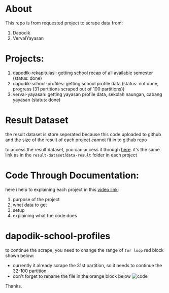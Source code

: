 # About
This repo is from requested project to scrape data from:
1. Dapodik 
2. VervalYayasan

# Projects:
1. dapodik-rekapitulasi: getting school recap of all available semester (status: done)
2. dapodik-school-profiles: getting school profile data (status: not done, progress (31 partitions scraped out of 100 partitions))
3. verval-yayasan: getting yayasan profile data, sekolah naungan, cabang yayasan (status: done)

# Result Dataset
the result dataset is store seperated because this code uploaded to github and the size of the result of each project cannot fit in to github repo

to access the result dataset, you can access it through [here](https://binusianorg-my.sharepoint.com/personal/stevanus_febrian_binus_ac_id/_layouts/15/guestaccess.aspx?share=EnnvxROUz8BGiKwTSEYeOg4Biq2wjqnPYcCnvjGE6Hh1rw&e=tKwUoa). it's the same link as in the `result-dataset`/`data-result` folder in each project

# Code Through Documentation:
here i help to explaining each project in this [video link](https://binusianorg-my.sharepoint.com/personal/stevanus_febrian_binus_edu/_layouts/15/guestaccess.aspx?share=Eo4EYzYRvY1HlTRR91Se3RIBrY-TomHaJugRPi1krj16wQ&e=6b3GTv):
1. purpose of the project
2. what data to get 
3. setup
4. explaining what the code does

# dapodik-school-profiles
to continue the scrape, you need to change the range of `for loop` red block shown below:
- currently it already scrape the 31st partition, so it needs to continue the 32-100 partition
- don't forget to rename the file in the orange block below
![code](https://github.com/stevanusfebrian/web-scraping-project/assets/100825866/29784dcf-663f-4a12-ad54-d6121776fd46)


Thanks.
